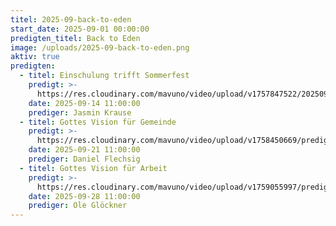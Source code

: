 ```yaml
---
titel: 2025-09-back-to-eden
start_date: 2025-09-01 00:00:00
predigten_titel: Back to Eden
image: /uploads/2025-09-back-to-eden.png
aktiv: true
predigten:
  - titel: Einschulung trifft Sommerfest
    predigt: >- 
      https://res.cloudinary.com/mavuno/video/upload/v1757847522/20250914_Einschulung_trifft_Sommerfest_q3tkp9.mp3
    date: 2025-09-14 11:00:00
    prediger: Jasmin Krause
  - titel: Gottes Vision für Gemeinde
    predigt: >- 
      https://res.cloudinary.com/mavuno/video/upload/v1758450669/predigten/2025-09/20250921_Gottes_Vision_f%C3%BCr_Gemeinde.mp3
    date: 2025-09-21 11:00:00
    prediger: Daniel Flechsig
  - titel: Gottes Vision für Arbeit
    predigt: >- 
      https://res.cloudinary.com/mavuno/video/upload/v1759055997/predigten/2025-09/20250928_Back_to_Eden_Gottes_Vision_f%C3%BCr_Gemeinde.mp3
    date: 2025-09-28 11:00:00
    prediger: Ole Glöckner
---
```

